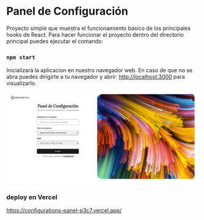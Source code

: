 # Panel de Configuración

Proyecto simple que muestra el funcionamiento básico de los principales hooks de React. Para hacer funcionar el proyecto dentro del directorio principal puedes ejecutar el comando:

### `npm start`

Inicializará la aplicacion en nuestro navegador web. En caso de que no se abra puedes dirigirte a tu navegador y abrir:
[http://localhost:3000](http://localhost:3000) para visualizarlo.

![alt text](https://raw.githubusercontent.com/Pimed23/configurations-panel/master/public/images/overview.png)

### deploy en Vercel

https://configurations-panel-p3c7.vercel.app/

